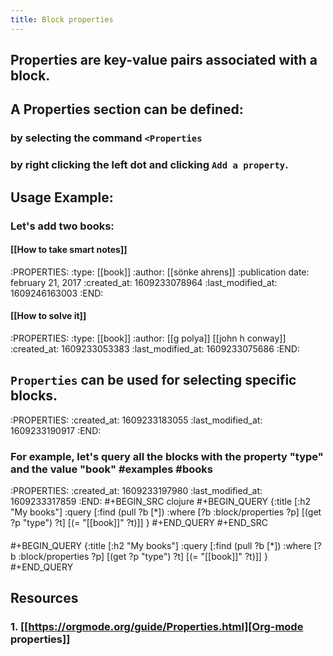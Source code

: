 ```yaml
---
title: Block properties
---
```


## Properties are key-value pairs associated with a block.
## A Properties section can be defined:
### by selecting the command `<Properties`
### by right clicking the left dot and clicking `Add a property`.
## Usage Example:
### Let's add two books:
#### [[How to take smart notes]]
:PROPERTIES:
:type: [[book]]
:author: [[sönke ahrens]]
:publication date: february 21, 2017
:created_at: 1609233078964
:last_modified_at: 1609246163003
:END:
#### [[How to solve it]]
:PROPERTIES:
:type: [[book]]
:author: [[g polya]] [[john h conway]]
:created_at: 1609233053383
:last_modified_at: 1609233075686
:END:
## `Properties` can be used for selecting specific blocks.
:PROPERTIES:
:created_at: 1609233183055
:last_modified_at: 1609233190917
:END:
### For example, let's query all the blocks with the property "type" and the value "book" #examples #books  
:PROPERTIES:
:created_at: 1609233197980
:last_modified_at: 1609233317859
:END:
#+BEGIN_SRC clojure
#+BEGIN_QUERY
{:title [:h2 "My books"]
 :query [:find (pull ?b [*])
         :where
         [?b :block/properties ?p]
         [(get ?p "type") ?t]
         [(= "[[book]]" ?t)]]
 }
#+END_QUERY
#+END_SRC
####
#+BEGIN_QUERY
{:title [:h2 "My books"]
 :query [:find (pull ?b [*])
         :where
         [?b :block/properties ?p]
         [(get ?p "type") ?t]
         [(= "[[book]]" ?t)]]
 }
#+END_QUERY
## **Resources**
### 1. [[https://orgmode.org/guide/Properties.html][Org-mode properties]]
